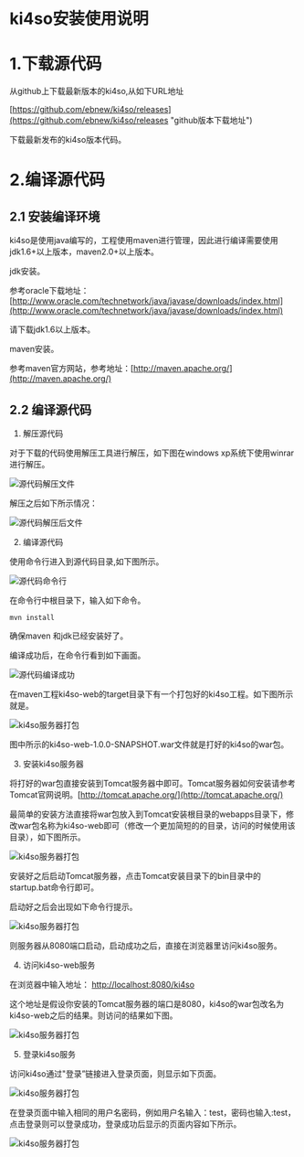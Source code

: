 ki4so安装使用说明
=====
# 1.下载源代码

从github上下载最新版本的ki4so,从如下URL地址

[https://github.com/ebnew/ki4so/releases](https://github.com/ebnew/ki4so/releases "github版本下载地址")

下载最新发布的ki4so版本代码。


# 2.编译源代码

## 2.1 安装编译环境
ki4so是使用java编写的，工程使用maven进行管理，因此进行编译需要使用jdk1.6+以上版本，maven2.0+以上版本。

jdk安装。

参考oracle下载地址：[http://www.oracle.com/technetwork/java/javase/downloads/index.html](http://www.oracle.com/technetwork/java/javase/downloads/index.html)

请下载jdk1.6以上版本。

maven安装。

参考maven官方网站，参考地址：[http://maven.apache.org/](http://maven.apache.org/)

## 2.2 编译源代码

1. 解压源代码

对于下载的代码使用解压工具进行解压，如下图在windows xp系统下使用winrar进行解压。

![源代码解压文件](http://github.com/ebnew/ki4so/raw/master/images/install/code_zip.jpg)

解压之后如下所示情况：

![源代码解压后文件](http://github.com/ebnew/ki4so/raw/master/images/install/code_unzip.jpg)

2. 编译源代码

使用命令行进入到源代码目录,如下图所示。

![源代码命令行](http://github.com/ebnew/ki4so/raw/master/images/install/code_cmd.jpg)

在命令行中根目录下，输入如下命令。

    mvn install

确保maven 和jdk已经安装好了。



编译成功后，在命令行看到如下画面。

![源代码编译成功](http://github.com/ebnew/ki4so/raw/master/images/install/install_sucess.jpg)


在maven工程ki4so-web的target目录下有一个打包好的ki4so工程。如下图所示就是。


![ki4so服务器打包](http://github.com/ebnew/ki4so/raw/master/images/install/packaged.jpg)

图中所示的ki4so-web-1.0.0-SNAPSHOT.war文件就是打好的ki4so的war包。


3. 安装ki4so服务器

将打好的war包直接安装到Tomcat服务器中即可。Tomcat服务器如何安装请参考Tomcat官网说明。[http://tomcat.apache.org/](http://tomcat.apache.org/)

最简单的安装方法直接将war包放入到Tomcat安装根目录的webapps目录下，修改war包名称为ki4so-web即可（修改一个更加简短的的目录，访问的时候使用该目录），如下图所示。


![ki4so服务器打包](http://github.com/ebnew/ki4so/raw/master/images/install/install_in_server.jpg)

安装好之后启动Tomcat服务器，点击Tomcat安装目录下的bin目录中的 startup.bat命令行即可。

启动好之后会出现如下命令行提示。

![ki4so服务器打包](http://github.com/ebnew/ki4so/raw/master/images/install/server_startup.jpg)

则服务器从8080端口启动，启动成功之后，直接在浏览器里访问ki4so服务。

4. 访问ki4so-web服务

在浏览器中输入地址： [http://localhost:8080/ki4so](http://localhost:8080/ki4so-web)

这个地址是假设你安装的Tomcat服务器的端口是8080，ki4so的war包改名为ki4so-web之后的结果。则访问的结果如下图。

![ki4so服务器打包](http://github.com/ebnew/ki4so/raw/master/images/install/visit_ki4so.jpg)

5. 登录ki4so服务

访问ki4so通过"登录”链接进入登录页面，则显示如下页面。

![ki4so服务器打包](http://github.com/ebnew/ki4so/raw/master/images/install/login_ki4so.jpg)

在登录页面中输入相同的用户名密码，例如用户名输入：test，密码也输入:test，点击登录则可以登录成功，登录成功后显示的页面内容如下所示。


![ki4so服务器打包](http://github.com/ebnew/ki4so/raw/master/images/install/login_sucess_ki4so.jpg)

